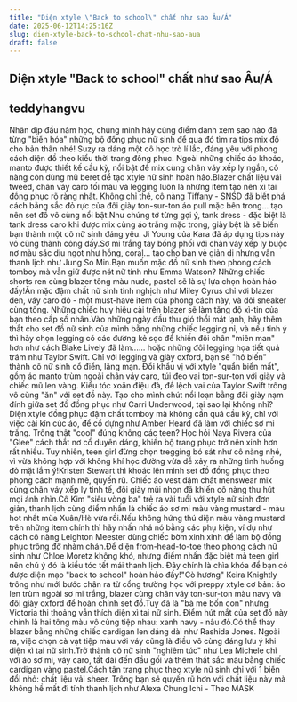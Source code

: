 ```yaml
---
title: "Diện xtyle \"Back to school\" chất như sao Âu/Á"
date: 2025-06-12T14:25:16Z
slug: dien-xtyle-back-to-school-chat-nhu-sao-aua
draft: false
---
```


## Diện xtyle "Back to school" chất như sao Âu/Á

## teddyhangvu

Nhân dịp đầu năm học, chúng mình hãy cùng điểm danh xem sao nào đã từng "biến hóa" những bộ đồng phục nữ sinh để qua đó tìm ra tips mix đồ cho bản thân nhé!
​Suzy ra dáng một cô học trò lí lắc, đáng yêu với phong cách diện đồ theo kiểu thời trang đồng phục. Ngoài những chiếc áo khoác, manto được thiết kế cầu kỳ, nổi bật để mix cùng chân váy xếp ly ngắn, cô nàng còn dùng mũ beret để tạo xtyle nữ sinh hoàn hảo.​​​Blazer chất liệu vải tweed, chân váy caro tối màu và legging luôn là những item tạo nên xì tai đồng phục rõ ràng nhất. Không chỉ thế, cô nàng Tiffany - SNSD đã biết phá cách bằng sắc đỏ rực của đôi giày ton-sur-ton áo pull mặc bên trong... tạo nên set đồ vô cùng nổi bật.​​​Như chúng tớ từng gợi ý, tank dress - đặc biệt là tank dress caro khi được mix cùng áo trắng mặc trong, giày bệt là sẽ biến bạn thành một cô nữ sinh đáng yêu. Ji Young của Kara đã áp dụng tips này vô cùng thành công đấy.​​​Sơ mi trắng tay bồng phối với chân váy xếp ly buộc nơ màu sắc dịu ngọt như hồng, coral... tạo cho bạn vẻ giản dị nhưng vẫn thanh lịch như Jung So Min.​​​Bạn muốn mặc đồ nữ sinh theo phong cách tomboy mà vẫn giữ được nét nữ tính như Emma Watson? Những chiếc shorts ren cùng blazer tông màu nude, pastel sẽ là sự lựa chọn hoàn hảo đấy!​​​Ăn mặc đậm chất nữ sinh tinh nghịch như Miley Cyrus chỉ với blazer đen, váy caro đỏ - một must-have item của phong cách này, và đôi sneaker cùng tông. Những chiếc huy hiệu cài trên blazer sẽ làm tăng độ xì-tin của bạn theo cấp số nhân.​​​Vào những ngày đầu thu gió thổi mát lạnh, hãy thêm thắt cho set đồ nữ sinh của mình bằng những chiếc legging nỉ, và nếu tinh ý thì hãy chọn legging có các đường kẻ sọc để khiến đôi chân "miên man" hơn như cách Blake Lively đã làm...​​​... hoặc những đôi legging họa tiết quả trám như Taylor Swift. Chỉ với legging và giày oxford, bạn sẽ "hô biến" thành cô nữ sinh cổ điển, lãng mạn.​​
Đổi khẩu vị với xtyle "quần biến mất", gồm áo manto trùm ngoài chân váy caro, túi đeo vai ton-sur-ton với giày và chiếc mũ len vàng. Kiểu tóc xoăn điệu đà, để lệch vai của Taylor Swift trông vô cùng "ăn" với set đồ này.
​​Tạo cho mình chút nổi loạn bằng đôi giày nạm đính giữa set đồ đồng phục như Carri Underwood, tại sao lại không nhỉ?​​
Diện xtyle đồng phục đậm chất tomboy mà không cần quá cầu kỳ, chỉ với việc cài kín cúc áo, để cổ dựng như Amber Heard đã làm với chiếc sơ mi trắng. Trông thật "cool" đúng không các teen?​​
Học hỏi Naya Rivera của "Glee" cách thắt nơ cổ duyên dáng, khiến bộ trang phục trở nên xinh hơn rất nhiều. Tuy nhiên, teen girl đừng chọn tregging bó sát như cô nàng nhé, vì vừa không hợp với không khí học đường vừa dễ xảy ra những tình huống đỏ mặt lắm ý!
​​Kristen Stewart thì khoác lên mình set đồ đồng phục theo phong cách mạnh mẽ, quyến rũ. Chiếc áo vest đậm chất menswear mix cùng chân váy xếp ly tinh tế, đôi giày mũi nhọn đã khiến cô nàng thu hút mọi ánh nhìn.​​​Cô Kim "siêu vòng ba" trẻ ra vài tuổi với xtyle nữ sinh đơn giản, thanh lịch cùng điểm nhấn là chiếc áo sơ mi màu vàng mustard - màu hot nhất mùa Xuân/Hè vừa rồi.​​​Nếu không hứng thú diện màu vàng mustard trên những item chính thì hãy nhấn nhá nó bằng các phụ kiện, ví dụ như cách cô nàng Leighton Meester dùng chiếc bờm xinh xinh để làm bộ đồng phục trông đỡ nhàm chán.​​​Để diện from-head-to-toe theo phong cách nữ sinh như Chloe Moretz không khó, nhưng điểm nhấn đặc biệt mà teen girl nên chú ý đó là kiểu tóc tết mái thanh lịch. Đây chính là chìa khóa để bạn có được diện mạo "back to school" hoàn hảo đấy!​​​"Cò hương" Keira Knightly trông như mới bước chân ra từ cổng trường học với preppy xtyle cơ bản: áo len trùm ngoài sơ mi trắng, blazer cùng chân váy ton-sur-ton màu navy và đôi giày oxford để hoàn chỉnh set đồ.​​​Tuy đã là "bà mẹ bốn con" nhưng Victoria thi thoảng vẫn thích diện xì tai nữ sinh. Điểm hút mắt của set đồ này chính là hai tông màu vô cùng tiệp nhau: xanh navy - nâu đỏ.​​​Có thể thay blazer bằng những chiếc cardigan len dáng dài như Rashida Jones. Ngoài ra, việc chọn cà vạt tiệp màu với váy cũng là điều vô cùng đáng lưu ý khi diện xì tai nữ sinh.​​​Trở thành cô nữ sinh "nghiêm túc" như Lea Michele chỉ với áo sơ mi, váy caro, tất dài đến đầu gối và thêm thắt sắc màu bằng chiếc cardigan vàng pastel.​​​Cách tân trang phục theo xtyle nữ sinh chỉ với 1 biến đổi nhỏ: chất liệu vải sheer. Trông bạn sẽ quyến rũ hơn với chất liệu này mà không hề mất đi tính thanh lịch như Alexa Chung​ ​Ichi - Theo MASK​ ​